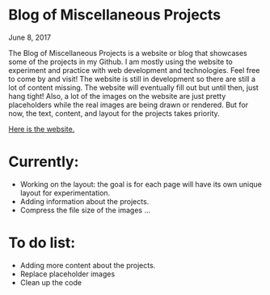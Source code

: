 # Blog of Miscellaneous Projects
June 8, 2017


The Blog of Miscellaneous Projects is a website or blog that showcases some of the projects in my Github. I am mostly using the website to experiment and practice with web development and technologies. Feel free to come by and visit! The website is still in development so there are still a lot of content missing. The website will eventually fill out but until then, just hang tight! Also, a lot of the images on the website are just pretty placeholders while the real images are being drawn or rendered. But for now, the text, content, and layout for the projects takes priority.

<a href="https://dmctruong.github.io/Projects-Blog/index.html">Here is the website.</a>

# Currently: 
- Working on the layout: the goal is for each page will have its own unique layout for experimentation.
- Adding information about the projects.
- Compress the file size of the images ...

# To do list:
- Adding more content about the projects.
- Replace placeholder images
- Clean up the code





